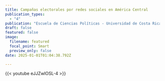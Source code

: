 ```yaml
---
title: Campañas electorales por redes sociales en América Central
publication_types:
  - "4"
publication: "Escuela de Ciencias Políticas - Universidad de Costa Rica"
draft: false
featured: false
image:
  filename: featured
  focal_point: Smart
  preview_only: false
date: 2025-01-01T01:04:38.792Z

---
```

{{< youtube eJJZwlOSL-4 >}}


